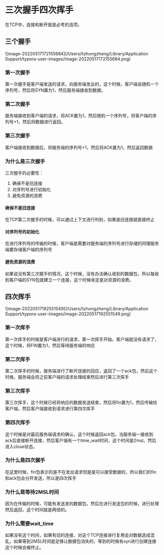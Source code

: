 # 三次握手四次挥手

在TCP中，连接和断开就是必考的选项。

## 三个握手

![image-20220517172155684](/Users/lizhongzheng/Library/Application Support/typora-user-images/image-20220517172155684.png)

### 第一次握手

第一次握手是客户端发送的请求，向服务端发出的，这个时候，客户端会随机一个序列号，然后将SYN置为1，然后服务端接收到数据。

### 第二次握手

服务端接收到客户端的请求，将ACK置为1，然后随机一个序列号，将客户端的序列号+1，然后将数据进行返回。

### 第三次握手

客户端接收到数据后，将服务端的序列号+1，然后将ACK置为1，然后返回数据

### 为什么是三次握手

三次握手的必要性：

1. 确保不是旧连接
2. 对序列号进行初始化
3. 避免资源的浪费

#### 确保不是旧连接

在TCP第二次握手的时候，可以通过上下文进行判别，如果是旧连接就直接终止

#### 对序列号的初始化

在进行序列号的传输的时候，客户端是需要对服务端的序列号进行存储的同理服务端要存储客户端的序列号

#### 避免资源的浪费

如果说没有第三次握手的情况，这个时候，没有办法确认收到的数据包，所以每收到客户端的SYN包就建立一个连接，这个时候肯定是对资源的浪费。

## 四次挥手

![image-20220517192551549](/Users/lizhongzheng/Library/Application Support/typora-user-images/image-20220517192551549.png)

### 第一次挥手

第一次挥手的时候是客户端进行的请求，第一次挥手开始，客户端就没有请求了，这个时候，将FIN置为1，然后等待服务端的响应

### 第二次挥手

第二次挥手的时候，服务端进行了断开连接的回应，返回了一个ack包，然后这个时候，服务端会将之前客户端的请求处理结束然后进行第三次挥手

### 第三次挥手

第三次挥手，这个时候已经将响应的数据发送结束，然后将fin置为1，然后传输给客户端，然后客户端接收到请求进行第四次挥手

### 第四次挥手

这个时候是对最后服务端请求的确认，这个时候返回ack包，当服务端一接收到ack后直接断开连接，然后客户端有一个time_wait时间，这个时间是2msl。然后进入close状态。

### 为什么是四次握手

在这里时候，fin包表示的是不在发出请求但是是可以接受数据的，所以我们的fin和ack包会分开发送，所以是四次挥手

### 为什么是等待2MSL时间

因为在传输的时候，可能有发送发的数据包，然后在进行发送包的时候，进行处理然后返回，这个时间就是两倍的。

### 为什么需要wait_time

如果没有这个时间，如果有旧的连接，对这个TCP连接进行复用会对数据造成混乱，如果等到2MSL时间是足够让数据包消失的，等到的时候有syn进行创建连接这个时候会被终止。